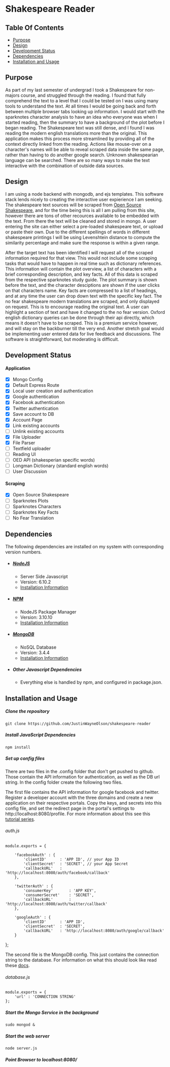 # Shakespeare Reader

## Table Of Contents
- [Purpose](#purpose)
- [Design](#design)
- [Development Status](#development-status)
- [Dependencies](#dependencies)
- [Installation and Usage](#installation-and-usage)

## Purpose

As part of my last semester of undergrad I took a Shakespeare for non-majors course, and struggled through the reading. I found that fully comprehend the text to a level that I could be tested on I was using many tools to understand the text. At all times I would be going back and forth between multiple browser tabs looking up information. I would start with the sparknotes character analysis to have an idea who everyone was when I started reading, then the summary to have a background of the plot before I began reading. The Shakespeare text was still dense, and I found I was reading the modern english translations more than the original. This application makes this process more streamlined by providing all of the context directly linked from the reading. Actions like mouse-over on a character's names will be able to reveal scraped data inside the same page, rather than having to do another google search. Unknown shakespearian language can be searched. There are so many ways to make the text interactive with the combination of outside data sources.

## Design
I am using a node backend with mongodb, and ejs templates. This software stack lends nicely to creating the interactive user expierience I am seeking. The shakespeare text sources will be scraped from [Open Source Shakespeare](http://www.opensourceshakespeare.org/), and for the time being this is all I am pulling from this site, however there are tons of other recources available to be embedded with the text. From there the text will be cleaned and stored in mongo. A user entering the site can either select a pre-loaded shakespeare text, or upload or paste their own. Due to the different spellings of words in different shakespeare printings I will be using Levenshtein distance to compute the similarity percentage and make sure the response is within a given range. 

After the target text has been identified I will request all of the scraped information required for that view. This would not include some scraping tasks that would have to happen in real time such as dictionary references. This information will contain the plot overview, a list of characters with a brief corresponding description, and key facts. All of this data is scraped from the respective sparknotes study guide. The plot summary is shown before the text, and the character desciptions are shown if the user clicks on that characters name. Key facts are compressed to a list of headings, and at any time the user can drop down text with the specific key fact. The no fear shakespeare modern translations are scraped, and only displayed on request. This is to encourage reading the original text. A user can highlight a section of text and have it changed to the no fear version. Oxford english dictionary queries can be done through their api directly, which means it doesn't have to be scraped. This is a premium service however, and will stay on the backburner till the very end. Another stretch goal would be implementing user entered data for live feedback and discussions. The software is straightforward, but moderating is difficult.

## Development Status

#### Application
- [x] Mongo Config
- [x] Default Express Route
- [x] Local user creation and authentication
- [x] Google authentication
- [x] Facebook authentication
- [x] Twitter authentication
- [x] Save account to DB
- [x] Account Page
- [x] Link existing accounts
- [ ] Unlink existing accounts
- [x] File Uploader
- [x] File Parser
- [ ] Textfield uploader
- [ ] Reading UI
- [ ] OED API (shakesperian specific words)
- [ ] Longman Dictionary (standard english words)
- [ ] User Discussion

#### Scraping
- [x] Open Source Shakespeare
- [ ] Sparknotes Plots
- [ ] Sparknotes Characters
- [ ] Sparknotes Key Facts
- [ ] No Fear Translation

## Dependencies
The following dependencies are installed on my system with corresponding version numbers.
- ##### [NodeJS](https://nodejs.org/en/)
    - Server Side Javascript
    - Version: 6.10.2
    - [Installation Information](https://nodejs.org/en/download/package-manager/)
- ##### [NPM](https://www.npmjs.com/)
    - NodeJS Package Manager
    - Version: 3.10.10
    - [Installation Information](http://blog.npmjs.org/post/85484771375/how-to-install-npm)
- ##### [MongoDB](https://www.mongodb.com/)
    - NoSQL Database
    - Version: 3.4.4
    - [Installation Information](https://docs.mongodb.com/manual/installation/)
- ##### Other Javascript Dependencies
    - Everything else is handled by npm, and configured in package.json. 
    
## Installation and Usage

##### Clone the repository

    git clone https://github.com/JustinWayneOlson/shakespeare-reader
    
##### Install JavaScript Dependencies

    npm install
    
##### Set up config files

There are two files in the .config folder that don't get pushed to github. Those contain the API information for authentication, as well as the DB url string. In the config folder create the following two files.

The first file contains the API information for google facebook and twitter. Register a developer account with the three domains and create a new application on their respective portals. Copy the keys, and secrets into this config file, and set the redirect page in the portal's settings to http://localhost:8080/profile. For more information about this see this [tutorial series](https://scotch.io/tutorials/easy-node-authentication-setup-and-local).

###### auth.js

    module.exports = {

        'facebookAuth' : {
            'clientID'      : 'APP ID', // your App ID
            'clientSecret'  : 'SECRET', // your App Secret
            'callbackURL'   : 'http://localhost:8080/auth/facebook/callback'
        },
    
        'twitterAuth' : {
            'consumerKey'       : 'APP KEY',
            'consumerSecret'    : 'SECRET',
            'callbackURL'       : 'http://localhost:8080/auth/twitter/callback'
        },
    
        'googleAuth' : {
            'clientID'      : 'APP ID',
            'clientSecret'  : 'SECRET',
            'callbackURL'   : 'http://localhost:8080/auth/google/callback'
        }

};

The second file is the MongoDB config. This just contains the connection string to the database. For information on what this should look like read these [docs](http://mongoosejs.com/docs/connections.html).

###### database.js

    module.exports = {
        'url' : 'CONNECTION STRING'
    };
    
##### Start the Mongo Service in the background

    sudo mongod &

##### Start the web server

    node server.js
    
##### Point Browser to localhost:8080/






